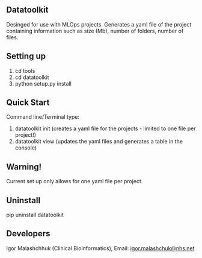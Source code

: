 ## Datatoolkit

Desinged for use with MLOps projects. Generates a yaml file of the project containing information such as size (Mb), number of folders, number of files.

## Setting up 

1. cd tools
2. cd datatoolkit
3. python setup.py install

## Quick Start

Command line/Terminal type: 

1. datatoolkit init (creates a yaml file for the projects - limited to one file per project!)
2. datatoolkit view (updates the yaml files and generates a table in the console)

## Warning!

Current set up only allows for one yaml file per project.

## Uninstall 

pip uninstall datatoolkit

## Developers

Igor Malashchhuk (Clinical Bioinformatics), Email: igor.malashchuk@nhs.net
